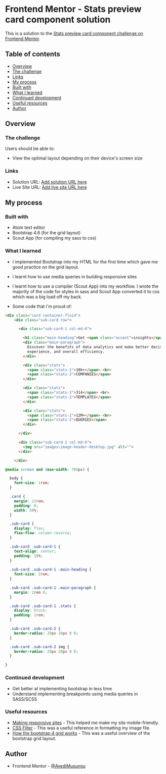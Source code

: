 # Frontend Mentor - Stats preview card component solution

This is a solution to the [Stats preview card component challenge on Frontend Mentor](https://www.frontendmentor.io/challenges/stats-preview-card-component-8JqbgoU62). 

## Table of contents

- [Overview](#overview)
- [The challenge](#the-challenge)
- [Links](#links)
- [My process](#my-process)
- [Built with](#built-with)
- [What I learned](#what-i-learned)
- [Continued development](#continued-development)
- [Useful resources](#useful-resources)
- [Author](#author)


## Overview

### The challenge

Users should be able to:

- View the optimal layout depending on their device's screen size


### Links

- Solution URL: [Add solution URL here](https://your-solution-url.com)
- Live Site URL: [Add live site URL here](https://your-live-site-url.com)

## My process

### Built with

- Atom text editor
- Bootstrap 4.6 (for the grid layout)
- Scout App (for compiling my sass to css)

### What I learned

- I implemented Bootstrap into my HTML for the first time which gave me good practice on the grid layout.
- I learnt how to use media queries in building responsive sites
- I learnt how to use a compiler (Scout App) into my workflow. I wrote the majority of the code for styles in sass and Scout App converted it to css which was a big load off my back.

- Some code that i'm proud of:

```html
<div class="card container-fluid">
    <div class="sub-card row">

      <div class="sub-card-1 col-md-6">

        <h1 class="main-heading">Get <span class="accent">insights</span> that help your business grow.</h1>
        <div class="main-paragraph">
          Discover the benefits of data analytics and make better decisions regarding revenue, customer
          experience, and overall efficiency.
        </div>

        <div class="stats">
          <span class="stats-1">10k+</span> <br>
          <span class="stats-2">COMPANIES</span>
        </div>

        <div class="stats">
          <span class="stats-1">314</span> <br>
          <span class="stats-2">TEMPLATES</span>
        </div>

        <div class="stats">
          <span class="stats-1">12M+</span> <br>
          <span class="stats-2">QUERIES</span>
        </div>

      </div>

      <div class="sub-card-2 col-md-6">
        <img src="images\image-header-desktop.jpg" alt="">
      </div>

    </div>
```
```css
@media screen and (max-width: 768px) {

  body {
    font-size: 1rem;
  }

  .card {
    margin: 12rem;
    padding: 0;
    width: 50%;
  }

  .sub-card {
    display: flex;
    flex-flow: column-reverse;
  }

  .sub-card .sub-card-1 {
    text-align: center;
    padding: 10%;
  }
  
  .sub-card .sub-card-1 .main-heading {
    font-size: 2rem;
  }

  .sub-card .sub-card-1 .main-paragraph {
    margin: 2rem 0;
  }

  .sub-card .sub-card-1 .stats {
    display: block;
    padding: 1rem;
  }

  .sub-card .sub-card-2 {
    border-radius: 20px 20px 0 0;
  }

  .sub-card .sub-card-2 img {
    border-radius: 20px 20px 0 0;
  }

}
```

### Continued development

- Get better at implementing bootstrap in less time
- Understand implementing breakpoints using media queries in SASS/SCSS


### Useful resources

- [Making responsive sites](https://stackoverflow.com/questions/32829567/change-div-order-with-css-depending-on-device-width/32829829) - This helped me make my site mobile-friendly.
- [CSS Filter](https://www.w3schools.com/cssref/css3_pr_filter.asp) - This was a useful reference in formatting my image file.
- [How the bootstrap 4 grid works](https://uxplanet.org/how-the-bootstrap-4-grid-works-a1b04703a3b7) - This was a useful overview of the bootstrap grid layout.


## Author

- Frontend Mentor - [@AvediMusungu](https://www.frontendmentor.io/profile/AvediMusungu)


